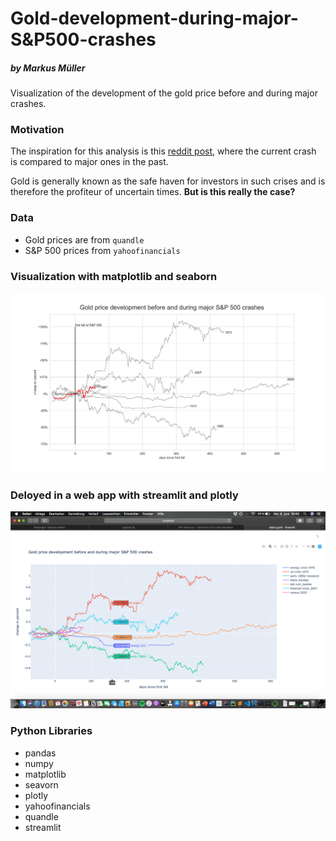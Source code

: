 # Gold-development-during-major-S&P500-crashes
##### by Markus Müller
Visualization of the development of the gold price before and during major crashes.

### Motivation
The inspiration for this analysis is this <a href='https://www.reddit.com/r/dataisbeautiful/comments/fjvtt5/oc_current_market_sell_off_compared_to_major_ones/'> reddit post</a>, where the current crash is compared to major ones in the past.

Gold is generally known as the safe haven for investors in such crises and is therefore the profiteur of uncertain times. <b>But is this really the case?</b>

### Data
- Gold prices are from `quandle`
- S&P 500 prices from `yahoofinancials`

### Visualization with matplotlib and seaborn 

![gold_development](images/Gold_price_development.png)

### Deloyed in a web app with streamlit and plotly

![streamlit](images/Screenshot_streamlit_plotly.png)


### Python Libraries
- pandas
- numpy
- matplotlib
- seavorn 
- plotly
- yahoofinancials
- quandle
- streamlit
